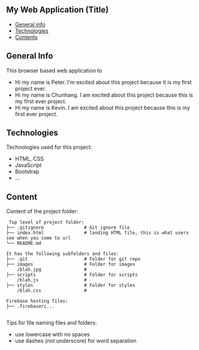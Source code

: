 ## My Web Application (Title)

- [General info](#general-info)
- [Technologies](#technologies)
- [Contents](#content)

## General Info

This browser based web application to
* Hi my name is Peter. I'm excited about this project because it is my first project ever.
* Hi my name is Chunhang. I am excited about this project because this is my first ever project.
* Hi my name is Kevin. I am excited about this project because this is my first ever project.
	
## Technologies

Technologies used for this project:

- HTML, CSS
- JavaScript
- Bootstrap
- ...

## Content

Content of the project folder:

```
 Top level of project folder:
├── .gitignore               # Git ignore file
├── index.html               # landing HTML file, this is what users see when you come to url
└── README.md

It has the following subfolders and files:
├── .git                     # Folder for git repo
├── images                   # Folder for images
    /blah.jpg                #
├── scripts                  # Folder for scripts
    /blah.js                 #
├── styles                   # Folder for styles
    /blah.css                #

Firebase hosting files:
├── .firebaserc...


```

Tips for file naming files and folders:

- use lowercase with no spaces
- use dashes (not underscore) for word separation
